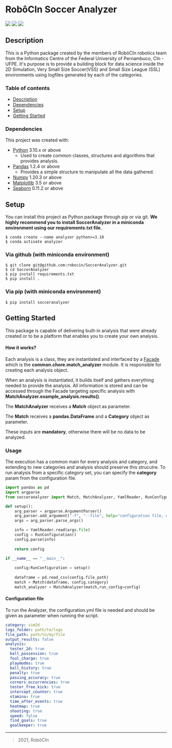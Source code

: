 # RobôCIn Soccer Analyzer
![](https://img.shields.io/badge/version-v2.0.0-success)
![](https://img.shields.io/badge/python-v3.10-blue)
![](https://img.shields.io/badge/pandas-v1.2.4-informational)

## Description  
This is a Python package created by the members of RobôCIn robotics team
from the Informatics Centre of the Federal University of Pernambuco, CIn - UFPE.
It's purpose is to provide a building block for data science inside the 
2D Simulation, Very Small Size Soccer(VSS) and Small Size League (SSL) 
environments using logfiles generated by each of the categories.

### Table of contents
* [Description](#description)
* [Dependencies](#dependencies)
* [Setup](#setup)
* [Getting Started](#getting-started)

### Dependencies
This project was created with:
- [Python](https://www.python.org/) 3.10.x or above
    - Used to create common classes, structures and algorithms that provides 
    analysis.
- [Pandas](https://pandas.pydata.org/) 1.2.4 or above
    - Provides a simple structure to manipulate all the data gathered. 
- [Numpy](https://numpy.org/) 1.20.3 or above
- [Matplotlib](https://matplotlib.org/) 3.5 or above
- [Seaborn](https://seaborn.pydata.org/) 0.11.2 or above

## Setup
You can install this project as Python package through pip or via git. **We highly recommend you to install SoccerAnalyzer in a miniconda environment using our requirements.txt file.**

```
$ conda create --name analyzer python>=3.10
$ conda activate analyzer
```

### Via github (with miniconda environment)
```
$ git clone git@github.com:robocin/SoccerAnalyzer.git
$ cd SoccerAnalyzer
$ pip install requirements.txt
$ pip install .
```

### Via pip (with miniconda environment)
```
$ pip install socceranalyzer
```

## Getting Started
This package is capable of delivering built-in analysis that were already
created or to be a platform that enables you to create your own analysis.

#### How it works?
Each analysis is a class, they are instantiated and interfaced by a [Facade](https://refactoring.guru/design-patterns/facade)
which is the **common.chore.match_analyzer** module. It is responsible for
creating each analysis object.

When an analysis is instantiated, it builds itself and gathers everything needed to provide the analysis. All information is stored and can be accessed through the Facade targeting specific analysis with **MatchAnalyzer.example_analysis.results()**. 

The **MatchAnalyzer** receives a **Match** object as parameter.

The **Match** receives a **pandas.DataFrame** and a **Category** object as parameter.

These inputs are **mandatory**, otherwise there will be no data to be analyzed.
### Usage
The execution has a common main for every analysis and category, and extending to new categories and analysis should preserve this strucutre. To run analysis from a specific category set, you can specify the **category** param from the configuration file.

```python
import pandas as pd
import argparse
from socceranalyzer import Match, MatchAnalyzer, YamlReader, RunConfiguration

def setup():
    arg_parser = argparse.ArgumentParser()
    arg_parser.add_argument("-f", "--file", help="configuration file, either json or yml")
    args = arg_parser.parse_args()

    info = YamlReader.read(args.file)
    config = RunConfiguration()
    config.parse(info)
    
    return config

if __name__ == "__main__":
    
    config:RunConfiguration = setup()
    
    dataframe = pd.read_csv(config.file_path)
    match = Match(dataframe, config.category)
    match_analyzer = MatchAnalyzer(match,run_config=config)

```

#### Configuration file
To run the Analyzer, the configuration.yml file is needed and should be given as parameter when running the script.
```yaml
category: sim2d
logs_folder: path/to/logs
file_path: path/to/my/file
output_results: false
analysis:
  tester_2d: true
  ball_possession: true
  foul_charge: true
  playmodes: true
  ball_history: true
  penalty: true
  passing_accuracy: true
  corners_occurrencies: true
  tester_free_kick: true
  intercept_counter: true
  stamina: true
  time_after_events: true
  heatmap: true
  shooting: true
  speed: false
  find_goals: true
  goalkeeper: true
```

---
> 2021, RobôCIn

